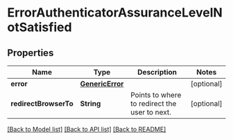 # ErrorAuthenticatorAssuranceLevelNotSatisfied

## Properties
Name | Type | Description | Notes
------------ | ------------- | ------------- | -------------
**error** | [**GenericError**](GenericError.md) |  | [optional] 
**redirectBrowserTo** | **String** | Points to where to redirect the user to next. | [optional] 

[[Back to Model list]](../README.md#documentation-for-models) [[Back to API list]](../README.md#documentation-for-api-endpoints) [[Back to README]](../README.md)


